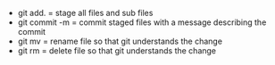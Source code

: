 - git add. = stage all files and sub files
- git commit -m <message> = commit staged files with a message describing the commit
- git mv <filename> <new filename> = rename file so that git understands the change
- git rm <filename> = delete file so that git understands the change
